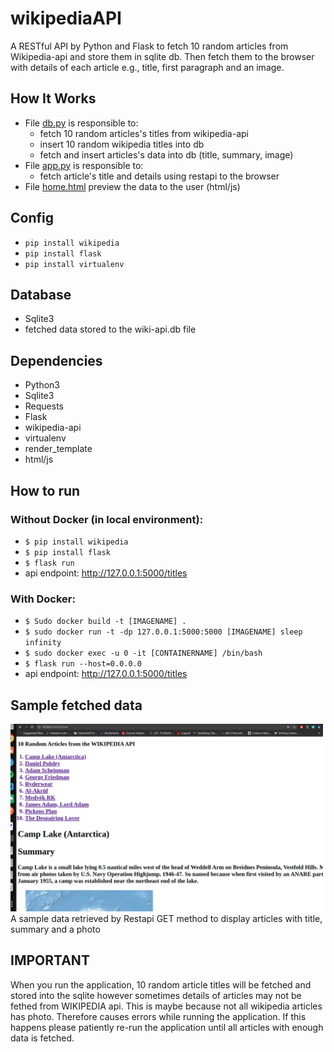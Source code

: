 # wikipediaAPI

A RESTful API by Python and Flask to fetch 10 random articles from Wikipedia-api and store them in sqlite db. Then fetch them to the browser with details of each article e.g., title, first paragraph and an image.

## How It Works

- File [db.py](./db.py) is responsible to:
  - fetch 10 random articles's titles from wikipedia-api
  - insert 10 random wikipedia titles into db
  - fetch and insert articles's data into db (title, summary, image)
- File [app.py](./app.py) is responsible to:
  - fetch article's title and details using restapi to the browser
- File [home.html](templates/home.html) preview the data to the user (html/js)

## Config

- `pip install wikipedia`
- `pip install flask`
- `pip install virtualenv`

## Database

- Sqlite3
- fetched data stored to the wiki-api.db file

## Dependencies

- Python3
- Sqlite3
- Requests
- Flask
- wikipedia-api
- virtualenv
- render_template
- html/js

## How to run

### Without Docker (in local environment):

- `$ pip install wikipedia`
- `$ pip install flask`
- `$ flask run`
- api endpoint: http://127.0.0.1:5000/titles

### With Docker:

- `$ Sudo docker build -t [IMAGENAME] .`
- `$ sudo docker run -t -dp 127.0.0.1:5000:5000 [IMAGENAME] sleep infinity`
- `$ sudo docker exec -u 0 -it [CONTAINERNAME] /bin/bash`
- `$ flask run --host=0.0.0.0`
- api endpoint: http://127.0.0.1:5000/titles

## Sample fetched data

<img src="images/apiImage.png" width="500" height="300">
A sample data retrieved by Restapi GET method to display articles with title, summary and a photo

## IMPORTANT

When you run the application, 10 random article titles will be fetched and stored into the sqlite however sometimes details of articles may not be fethed from WIKIPEDIA api. This is maybe because not all wikipedia articles has photo. Therefore causes errors while running the application.
If this happens please patiently re-run the application until all articles with enough data is fetched.

